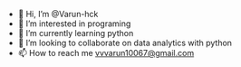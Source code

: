 - 👋 Hi, I’m @Varun-hck
- 👀 I’m interested in programing
- 🌱 I’m currently learning python
- 💞️ I’m looking to collaborate on data analytics with python
- 📫 How to reach me vvvarun10067@gmail.com

<!---
Varun-hck/Varun-hck is a ✨ special ✨ repository because its `README.md` (this file) appears on your GitHub profile.
You can click the Preview link to take a look at your changes.
--->
